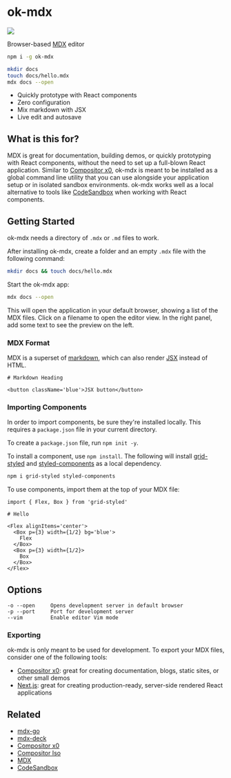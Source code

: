 
# ok-mdx

<img src='docs/ok-mdx.gif' />

Browser-based [MDX][] editor

```sh
npm i -g ok-mdx
```

```sh
mkdir docs
touch docs/hello.mdx
mdx docs --open
```

- Quickly prototype with React components
- Zero configuration
- Mix markdown with JSX
- Live edit and autosave

## What is this for?

MDX is great for documentation, building demos, or quickly prototyping with React components,
without the need to set up a full-blown React application.
Similar to [Compositor x0][x0], ok-mdx is meant to be installed as a global command line utility
that you can use alongside your application setup or in isolated sandbox environments.
ok-mdx works well as a local alternative to tools like [CodeSandbox][] when working with React components.

## Getting Started

ok-mdx needs a directory of `.mdx` or `.md` files to work.

After installing ok-mdx, create a folder and an empty `.mdx` file with the following command:

```sh
mkdir docs && touch docs/hello.mdx
```

Start the ok-mdx app:

```sh
mdx docs --open
```

This will open the application in your default browser, showing a list of the MDX files.
Click on a filename to open the editor view.
In the right panel, add some text to see the preview on the left.

### MDX Format

MDX is a superset of [markdown][], which can also render [JSX][] instead of HTML.

```mdx
# Markdown Heading

<button className='blue'>JSX button</button>
```

### Importing Components

In order to import components, be sure they're installed locally.
This requires a `package.json` file in your current directory.

To create a `package.json` file, run `npm init -y`.

To install a component, use `npm install`. The following will install [grid-styled][] and [styled-components][] as a local dependency.

```sh
npm i grid-styled styled-components
```

To use components, import them at the top of your MDX file:

```mdx
import { Flex, Box } from 'grid-styled'

# Hello

<Flex alignItems='center'>
  <Box p={3} width={1/2} bg='blue'>
    Flex
  </Box>
  <Box p={3} width={1/2}>
    Box
  </Box>
</Flex>
```

## Options

```
-o --open     Opens development server in default browser
-p --port     Port for development server
--vim         Enable editor Vim mode
```

### Exporting

ok-mdx is only meant to be used for development. To export your MDX files, consider one of the following tools:

- [Compositor x0][x0]: great for creating documentation, blogs, static sites, or other small demos
- [Next.js][next.js]: great for creating production-ready, server-side rendered React applications

## Related

- [mdx-go][]
- [mdx-deck][]
- [Compositor x0][x0]
- [Compositor Iso][iso]
- [MDX][]
- [CodeSandbox][]

[mdx-go]: https://github.com/jxnblk/mdx-go
[mdx-deck]: https://github.com/jxnblk/mdx-deck
[x0]: https://github.com/c8r/x0
[iso]: https://compositor.io/iso
[MDX]: https://github.com/mdx-js/mdx
[CodeSandbox]: https://codesandbox.io
[markdown]: https://daringfireball.net/projects/markdown/syntax
[JSX]: https://facebook.github.io/jsx/
[grid-styled]: https://github.com/jxnblk/grid-styled
[styled-components]: https://github.com/styled-components/styled-components
[next.js]: https://github.com/zeit/next.js
